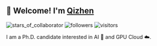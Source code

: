 ## 👋  Welcome! I'm [Qizhen](https://qzweng.github.io/)

![stars_of_collaborator](https://img.shields.io/github/stars/qzweng?affiliations=COLLABORATOR&style=social)
![followers](https://img.shields.io/github/followers/qzweng?style=social)
![visitors](https://visitor-badge.glitch.me/badge?page_id=qzweng.qzweng)

I am a Ph.D. candidate interested in AI 🤖 and GPU Cloud ☁️. 

<!--
**qzweng/qzweng** is a ✨ _special_ ✨ repository because its `README.md` (this file) appears on your GitHub profile.

Here are some ideas to get you started:

- 🔭 I’m currently working on ...
- 🌱 I’m currently learning ...
- 👯 I’m looking to collaborate on ...
- 🤔 I’m looking for help with ...
- 💬 Ask me about ...
- 📫 How to reach me: ...
- 😄 Pronouns: ...
- ⚡ Fun fact: ...
-->
